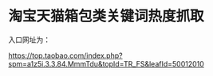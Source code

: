 # 淘宝天猫箱包类关键词热度抓取

入口网址为：

https://top.taobao.com/index.php?spm=a1z5i.3.3.84.MmmTdu&topId=TR_FS&leafId=50012010

